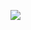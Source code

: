 [![](https://jitpack.io/v/GodTreeV/AndroidKtExtension.svg)](https://jitpack.io/#GodTreeV/AndroidKtExtension)